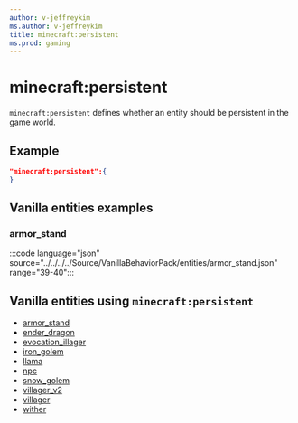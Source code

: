 ```yaml
---
author: v-jeffreykim
ms.author: v-jeffreykim
title: minecraft:persistent
ms.prod: gaming
---
```


# minecraft:persistent

`minecraft:persistent` defines whether an entity should be persistent in the game world.

## Example

```json
"minecraft:persistent":{
}
```

## Vanilla entities examples

### armor_stand

:::code language="json" source="../../../../Source/VanillaBehaviorPack/entities/armor_stand.json" range="39-40":::

## Vanilla entities using `minecraft:persistent`

- [armor_stand](../../../../Source/VanillaBehaviorPack_Snippets/entities/armor_stand.md)
- [ender_dragon](../../../../Source/VanillaBehaviorPack_Snippets/entities/ender_dragon.md)
- [evocation_illager](../../../../Source/VanillaBehaviorPack_Snippets/entities/evocation_illager.md)
- [iron_golem](../../../../Source/VanillaBehaviorPack_Snippets/entities/iron_golem.md)
- [llama](../../../../Source/VanillaBehaviorPack_Snippets/entities/llama.md)
- [npc](../../../../Source/VanillaBehaviorPack_Snippets/entities/npc.md)
- [snow_golem](../../../../Source/VanillaBehaviorPack_Snippets/entities/snow_golem.md)
- [villager_v2](../../../../Source/VanillaBehaviorPack_Snippets/entities/villager_v2.md)
- [villager](../../../../Source/VanillaBehaviorPack_Snippets/entities/villager.md)
- [wither](../../../../Source/VanillaBehaviorPack_Snippets/entities/wither.md)